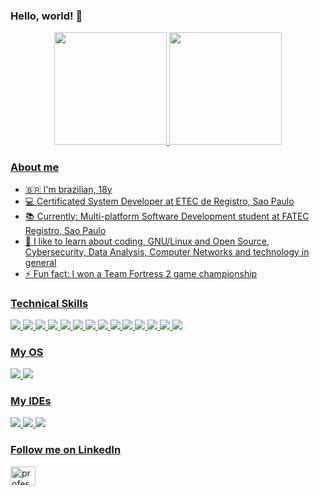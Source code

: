 ### Hello, world! 👋

<div align="center">
  <a href="https://github.com/mfelipegs">
  <img height="180em" src="https://github-readme-stats.vercel.app/api?username=mfelipegs&show_icons=true&theme=github_dark&include_all_commits=true&count_private=true&hide=stars,prs"/>
  <img height="180em" src="https://github-readme-stats.vercel.app/api/top-langs?username=mfelipegs&layout=compact&langs_count=7&theme=github_dark"/>
</div>

  ### About me
  - 🇧🇷 I'm brazilian, 18y
  - 💻 Certificated System Developer at ETEC de Registro, Sao Paulo
  - 📚 Currently: Multi-platform Software Development student at FATEC Registro, Sao Paulo
  - 🌱 I like to learn about coding, GNU/Linux and Open Source, Cybersecurity, Data Analysis, Computer Networks and technology in general
  - ⚡ Fun fact: I won a Team Fortress 2 game championship
  
  ### Technical Skills
  <img src="https://img.shields.io/badge/MariaDB-003545?style=for-the-badge&logo=mariadb&logoColor=white" />
  <img src="https://img.shields.io/badge/MySQL-005C84?style=for-the-badge&logo=mysql&logoColor=white" />
  <img src="https://img.shields.io/badge/C-00599C?style=for-the-badge&logo=c&logoColor=white" />
  <img src="https://img.shields.io/badge/C%23-239120?style=for-the-badge&logo=c-sharp&logoColor=white" />
  <img src="https://img.shields.io/badge/HTML5-E34F26?style=for-the-badge&logo=html5&logoColor=white" />
  <img src="https://img.shields.io/badge/CSS3-1572B6?style=for-the-badge&logo=css3&logoColor=white" />
  <img src="https://img.shields.io/badge/JavaScript-323330?style=for-the-badge&logo=javascript&logoColor=F7DF1E" />
  <img src="https://img.shields.io/badge/PHP-777BB4?style=for-the-badge&logo=php&logoColor=white" />
  <img src="https://img.shields.io/badge/Xampp-F37623?style=for-the-badge&logo=xampp&logoColor=white" />
  <img src="https://img.shields.io/badge/Python-FFD43B?style=for-the-badge&logo=python&logoColor=blue" />
  <img src="https://img.shields.io/badge/gimp-5C5543?style=for-the-badge&logo=gimp&logoColor=white" />
  <img src="https://img.shields.io/badge/Cordova-35434F?style=for-the-badge&logo=apache-cordova&logoColor=E8E8E8" />
  <img src="https://img.shields.io/badge/LibreOffice-18A303?style=for-the-badge&logo=LibreOffice&logoColor=white" />
  <img src="https://img.shields.io/badge/Arduino-00979D?style=for-the-badge&logo=Arduino&logoColor=white" />
  
  ### My OS
  <img src="https://img.shields.io/badge/Debian-A81D33?style=for-the-badge&logo=debian&logoColor=white" />
  <img src="https://img.shields.io/badge/Windows-0078D6?style=for-the-badge&logo=windows&logoColor=white" />
  
  ### My IDEs
  <img src="https://img.shields.io/badge/NeoVim-%2357A143.svg?&style=for-the-badge&logo=neovim&logoColor=white" />
  <img src="https://img.shields.io/badge/Visual_Studio_Code-0078D4?style=for-the-badge&logo=visual%20studio%20code&logoColor=white" />
  <img src="https://img.shields.io/badge/Visual_Studio-5C2D91?style=for-the-badge&logo=visual%20studio&logoColor=white" />
  
  ### Follow me on LinkedIn
  <p align="left">
    <a href="https://linkedin.com/in/matheus-felipe-gomes-662778231/" target="blank"><img align="center" src="https://raw.githubusercontent.com/rahuldkjain/github-profile-readme-generator/master/src/images/icons/Social/linked-in-alt.svg" alt="professorjosedeassis" height="30" width="40" /></a>
  </p>
